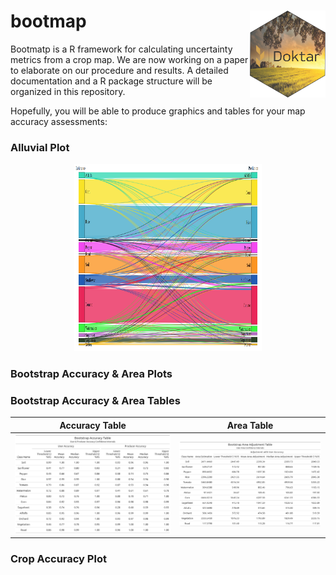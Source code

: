 # bootmap <a href='https://www.doktar.com/'><img src='images/doktarhex2.png' align="right" height="139" /></a>

Bootmatp is a R framework for calculating uncertainty metrics from a crop map.
We are now working on a paper to elaborate on our procedure and results.
A detailed documentation and a R package structure will be organized in this repository.

Hopefully, you will be able to produce graphics and tables for your map accuracy assessments:

### Alluvial Plot
<div align="center"><img src="images/Alluvial_Plot.png" width="300" height="300" ></div>

### Bootstrap Accuracy & Area Plots

### Bootstrap Accuracy & Area Tables

Accuracy Table              |  Area Table
:-------------------------:|:-------------------------:
![](images/BootTable_Accuracy_1500.png)  |  ![](images/BootTable_Area_1500.png)

### Crop Accuracy Plot


